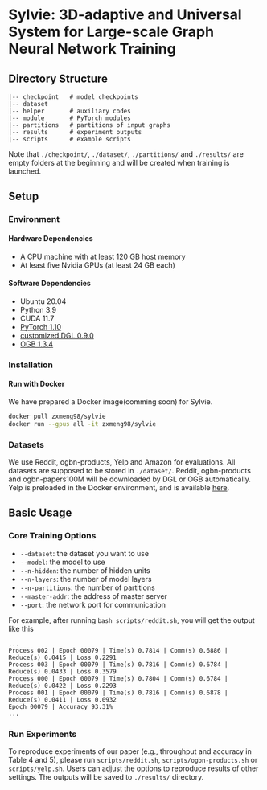 # Sylvie: 3D-adaptive and Universal System for Large-scale Graph Neural Network Training

## Directory Structure

```
|-- checkpoint   # model checkpoints
|-- dataset
|-- helper       # auxiliary codes
|-- module       # PyTorch modules
|-- partitions   # partitions of input graphs
|-- results      # experiment outputs
|-- scripts      # example scripts
```

Note that `./checkpoint/`, `./dataset/`, `./partitions/` and `./results/` are empty folders at the beginning and will be created when training is launched.

## Setup

### Environment

#### Hardware Dependencies

- A CPU machine with at least 120 GB host memory 
- At least five Nvidia GPUs (at least 24 GB each)

#### Software Dependencies

- Ubuntu 20.04
- Python 3.9
- CUDA 11.7
- [PyTorch 1.10](https://github.com/pytorch/pytorch)
- [customized DGL 0.9.0](https://github.com/dmlc/dgl/tree/0.9.x)
- [OGB 1.3.4](https://ogb.stanford.edu/docs/home/)

### Installation

#### Run with Docker

We have prepared a Docker image(comming soon) for Sylvie.

```bash
docker pull zxmeng98/sylvie
docker run --gpus all -it zxmeng98/sylvie
```
<!-- 
#### Option 2: Install with Conda

Running the following command will install prerequisites from conda.

```bash
bash setup.sh
``` -->

### Datasets

We use Reddit, ogbn-products, Yelp and Amazon for evaluations. All datasets are supposed to be stored in `./dataset/`. Reddit, ogbn-products and ogbn-papers100M will be downloaded by DGL or OGB automatically. Yelp is preloaded in the Docker environment, and is available [here](https://drive.google.com/open?id=1zycmmDES39zVlbVCYs88JTJ1Wm5FbfLz).


## Basic Usage

### Core Training Options

- `--dataset`: the dataset you want to use
- `--model`: the model to use
- `--n-hidden`: the number of hidden units
- `--n-layers`: the number of model layers
- `--n-partitions`: the number of partitions
- `--master-addr`: the address of master server
- `--port`: the network port for communication

<!-- ### Reproduce experiments -->

<!-- Run `scripts/reddit.sh`, `scripts/ogbn-products.sh` and `scripts/yelp.sh` can reproduce Sylvie under the default settings.  -->


For example, after running `bash scripts/reddit.sh`, you will get the output like this

```
...
Process 002 | Epoch 00079 | Time(s) 0.7814 | Comm(s) 0.6886 | Reduce(s) 0.0415 | Loss 0.2291
Process 003 | Epoch 00079 | Time(s) 0.7816 | Comm(s) 0.6784 | Reduce(s) 0.0433 | Loss 0.3579
Process 000 | Epoch 00079 | Time(s) 0.7804 | Comm(s) 0.6784 | Reduce(s) 0.0422 | Loss 0.2293
Process 001 | Epoch 00079 | Time(s) 0.7816 | Comm(s) 0.6878 | Reduce(s) 0.0411 | Loss 0.0932
Epoch 00079 | Accuracy 93.31%
...
```

### Run Experiments

To reproduce experiments of our paper (e.g., throughput and accuracy in Table 4 and 5), please run `scripts/reddit.sh`,  `scripts/ogbn-products.sh` or  `scripts/yelp.sh`. Users can adjust the options to reproduce results of other settings. The outputs will be saved to `./results/` directory.

<!-- ### Run Customized Settings

You may adjust `--n-partitions` and `--sampling-rate` to reproduce the results of BNS-GCN under other settings. To verify the exact throughput or time breakdown of BNS-GCN, please add `--no-eval` argument to skip the evaluation step. You may also use the argument `--partition-method=random` to explore the performance of BNS-GCN with random partition.

### Run with Multiple Compute Nodes

Our code base also supports distributed GCN training with multiple compute nodes. To achieve this, you should specify `--master-addr`, `--node-rank` and `--parts-per-node` for each compute node. An example is provided in `scripts/reddit_multi_node.sh` where we train the Reddit graph over 4 compute nodes, each of which contains 10 GPUs, with 40 partitions in total. You should run the command on each node and specify the corresponding node rank. **Please turn on `--fix-seed` argument** so that all nodes initialize the same model weights.

If the compute nodes do not share storage, you should partition the graph in a single device first and manually distribute the partitions to other compute nodes. When run the training script, please enable `--skip-partition` argument. -->


